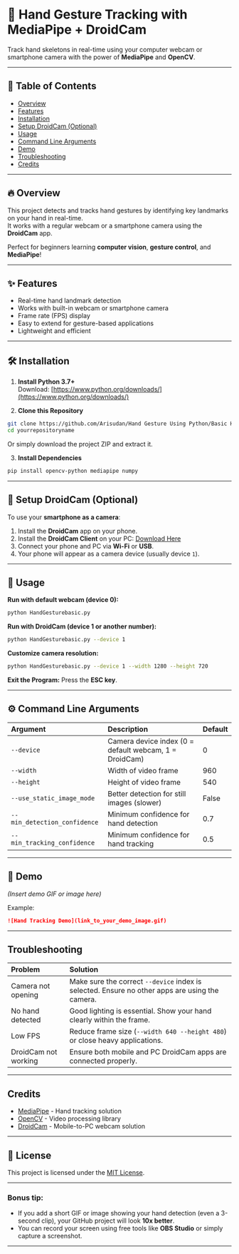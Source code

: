 # 🤚 Hand Gesture Tracking with MediaPipe + DroidCam

Track hand skeletons in real-time using your computer webcam or smartphone camera with the power of **MediaPipe** and **OpenCV**.

---

## 📑 Table of Contents

- [Overview](#-overview)
- [Features](#-features)
- [Installation](#-installation)
- [Setup DroidCam (Optional)](#-setup-droidcam-optional)
- [Usage](#-usage)
- [Command Line Arguments](#-command-line-arguments)
- [Demo](#-demo)
- [Troubleshooting](#-troubleshooting)
- [Credits](#-credits)

---

## 🔥 Overview

This project detects and tracks hand gestures by identifying key landmarks on your hand in real-time.  
It works with a regular webcam or a smartphone camera using the **DroidCam** app.

Perfect for beginners learning **computer vision**, **gesture control**, and **MediaPipe**!

---

## ✨ Features

- Real-time hand landmark detection
- Works with built-in webcam or smartphone camera
- Frame rate (FPS) display
- Easy to extend for gesture-based applications
- Lightweight and efficient

---

## 🛠 Installation

1. **Install Python 3.7+**  
   Download: [https://www.python.org/downloads/](https://www.python.org/downloads/)

2. **Clone this Repository**

```bash
git clone https://github.com/Arisudan/Hand Gesture Using Python/Basic Hand Gesture using Python.git
cd yourrepositoryname
```

Or simply download the project ZIP and extract it.

3. **Install Dependencies**

```bash
pip install opencv-python mediapipe numpy
```

---

## 📱 Setup DroidCam (Optional)

To use your **smartphone as a camera**:

1. Install the **DroidCam** app on your phone.
2. Install the **DroidCam Client** on your PC: [Download Here](https://www.dev47apps.com/)
3. Connect your phone and PC via **Wi-Fi** or **USB**.
4. Your phone will appear as a camera device (usually device `1`).

---

## 🚀 Usage

**Run with default webcam (device 0):**

```bash
python HandGesturebasic.py
```

**Run with DroidCam (device 1 or another number):**

```bash
python HandGesturebasic.py --device 1
```

**Customize camera resolution:**

```bash
python HandGesturebasic.py --device 1 --width 1280 --height 720
```

**Exit the Program:** Press the **ESC key**.

---

## ⚙️ Command Line Arguments

| Argument | Description | Default |
|:---|:---|:---|
| `--device` | Camera device index (0 = default webcam, 1 = DroidCam) | 0 |
| `--width` | Width of video frame | 960 |
| `--height` | Height of video frame | 540 |
| `--use_static_image_mode` | Better detection for still images (slower) | False |
| `--min_detection_confidence` | Minimum confidence for hand detection | 0.7 |
| `--min_tracking_confidence` | Minimum confidence for hand tracking | 0.5 |

---

## 🎥 Demo

*(Insert demo GIF or image here)*

Example:

```markdown
![Hand Tracking Demo](link_to_your_demo_image.gif)
```

---

## Troubleshooting

| Problem | Solution |
|:---|:---|
| Camera not opening | Make sure the correct `--device` index is selected. Ensure no other apps are using the camera. |
| No hand detected | Good lighting is essential. Show your hand clearly within the frame. |
| Low FPS | Reduce frame size (`--width 640 --height 480`) or close heavy applications. |
| DroidCam not working | Ensure both mobile and PC DroidCam apps are connected properly. |

---

## Credits

- [MediaPipe](https://mediapipe.dev/) - Hand tracking solution
- [OpenCV](https://opencv.org/) - Video processing library
- [DroidCam](https://www.dev47apps.com/) - Mobile-to-PC webcam solution

---

## 📜 License

This project is licensed under the [MIT License](LICENSE).

---

### Bonus tip:
- If you add a short GIF or image showing your hand detection (even a 3-second clip), your GitHub project will look **10x better**.
- You can record your screen using free tools like **OBS Studio** or simply capture a screenshot.

---
